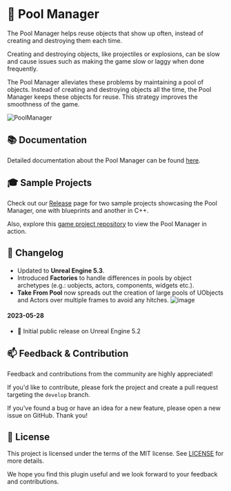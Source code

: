 # 🔄 Pool Manager

The Pool Manager helps reuse objects that show up often, instead of creating and destroying them each time.

Creating and destroying objects, like projectiles or explosions, can be slow and cause issues such as making the game slow or laggy when done frequently.

The Pool Manager alleviates these problems by maintaining a pool of objects. Instead of creating and destroying objects all the time, the Pool Manager keeps these objects for reuse. This strategy improves the smoothness of the game.

![PoolManager](https://github.com/JanSeliv/PoolManager/assets/20540872/0af55b33-732c-435d-a5b3-2d7e36cdebf2)

## 📚 Documentation

Detailed documentation about the Pool Manager can be found [here](https://docs.google.com/document/d/1YxbIdc9lZRl5ozI7_1LTBfdzJWTwhxwz2RKA-r0Q4po).

## 🎓 Sample Projects

Check out our [Release](https://github.com/JanSeliv/PoolManager/releases) page for two sample projects showcasing the Pool Manager, one with blueprints and another in C++.

Also, explore this [game project repository](https://github.com/JanSeliv/Bomber) to view the Pool Manager in action.

## 📅 Changelog
####
- Updated to **Unreal Engine 5.3**.
- Introduced **Factories** to handle differences in pools by object archetypes (e.g.: uobjects, actors, components, widgets etc.).
- **Take From Pool** now spreads out the creation of large pools of UObjects and Actors over multiple frames to avoid any hitches.
  ![image](https://github.com/JanSeliv/PoolManager/assets/20540872/10bdf24f-d078-4dd8-96bf-de5d92421bc8)
#### 2023-05-28
- 🎉 Initial public release on Unreal Engine 5.2

## 📫 Feedback & Contribution

Feedback and contributions from the community are highly appreciated!

If you'd like to contribute, please fork the project and create a pull request targeting the `develop` branch.

If you've found a bug or have an idea for a new feature, please open a new issue on GitHub. Thank you!

## 📜 License

This project is licensed under the terms of the MIT license. See [LICENSE](LICENSE) for more details.

We hope you find this plugin useful and we look forward to your feedback and contributions.
